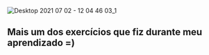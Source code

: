 ![Desktop 2021 07 02 - 12 04 46 03_1](https://user-images.githubusercontent.com/83665216/124302663-7f436080-db2f-11eb-8186-7a38ef47c368.gif)
## Mais um dos exercícios que fiz durante meu aprendizado =)
